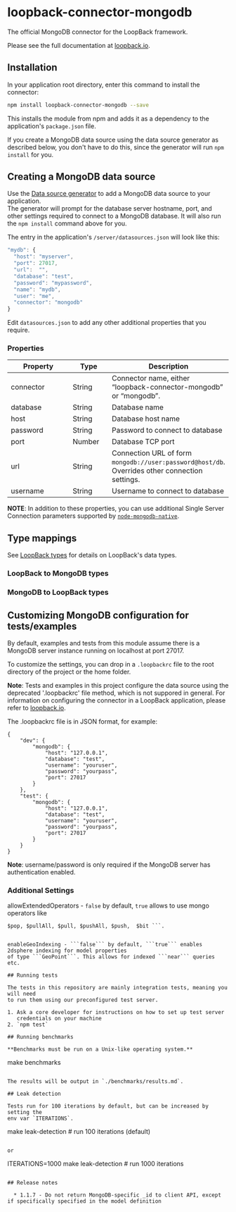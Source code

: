 # loopback-connector-mongodb

The official MongoDB connector for the LoopBack framework.

Please see the full documentation at [loopback.io](http://loopback.io/doc/en/lb3/MongoDB-connector.html).

## Installation

In your application root directory, enter this command to install the connector:

```sh
npm install loopback-connector-mongodb --save
```

This installs the module from npm and adds it as a dependency to the application's `package.json` file.

If you create a MongoDB data source using the data source generator as described below, you don't have to do this, since the generator will run `npm install` for you.

## Creating a MongoDB data source

Use the [Data source generator](http://loopback.io/doc/en/lb3/Data-source-generator.html) to add a MongoDB data source to your application.  
The generator will prompt for the database server hostname, port, and other settings
required to connect to a MongoDB database.  It will also run the `npm install` command above for you.

The entry in the application's `/server/datasources.json` will look like this:

```javascript
"mydb": {
  "host": "myserver",
  "port": 27017,
  "url":  "",
  "database": "test",
  "password": "mypassword",
  "name": "mydb",
  "user": "me",
  "connector": "mongodb"  
}
```

Edit `datasources.json` to add any other additional properties that you require.

### Properties

<table>
  <thead>
    <tr>
    <th width="150">Property</th>
    <th width="80">Type</th>
    <th>Description</th>
    </tr>
  </thead> 
  <tbody>
    <tr>
      <td>connector</td>
      <td>String</td>
      <td>Connector name, either “loopback-connector-mongodb” or “mongodb”.</td>  
    </tr>  
    <tr>
      <td>database</td>
      <td>String</td>
      <td>Database name</td> 
      </tr>
    <tr>
      <td>host</td>
      <td>String</td>
      <td>Database host name</td>
    <tr>
      <td>password</td>
      <td>String</td>
      <td>Password to connect to database</td> 
    </tr>
    <tr>
      <td>port</td>
      <td>Number</td>
      <td>Database TCP port</td> 
    </tr>
    <tr>
      <td>url</td>
      <td>String</td>
      <td>Connection URL of form <code>mongodb://user:password@host/db</code>.  Overrides other connection settings.</td> 
    </tr>
    <tr>
       <td>username</td> 
       <td>String</td>
       <td>Username to connect to database</td>
    </tr>
  </tbody>
</table>

**NOTE**: In addition to these properties, you can use additional Single Server Connection parameters supported by [`node-mongodb-native`](http://mongodb.github.io/node-mongodb-native/core/driver/reference/connecting/connection-settings/).

## Type mappings

See [LoopBack types](http://loopback.io/doc/en/lb3/LoopBack-types.html) for details on LoopBack's data types.

### LoopBack to MongoDB types

### MongoDB to LoopBack types

## Customizing MongoDB configuration for tests/examples

By default, examples and tests from this module assume there is a MongoDB server
instance running on localhost at port 27017.

To customize the settings, you can drop in a `.loopbackrc` file to the root directory
of the project or the home folder.

**Note**: Tests and examples in this project configure the data source using the deprecated '.loopbackrc' file method,
which is not suppored in general.
For information on configuring the connector in a LoopBack application, please refer to [loopback.io](http://loopback.io/doc/en/lb2/MongoDB-connector.html).

The .loopbackrc file is in JSON format, for example:

    {
        "dev": {
            "mongodb": {
                "host": "127.0.0.1",
                "database": "test",
                "username": "youruser",
                "password": "yourpass",
                "port": 27017
            }
        },
        "test": {
            "mongodb": {
                "host": "127.0.0.1",
                "database": "test",
                "username": "youruser",
                "password": "yourpass",
                "port": 27017
            }
        }
    }

**Note**: username/password is only required if the MongoDB server has
authentication enabled.

### Additional Settings

allowExtendedOperators - ```false``` by default, ```true``` allows to use mongo operators like
```$currentDate, $inc, $max, $min, $mul, $rename, $setOnInsert, $set, $unset, $addToSet,
$pop, $pullAll, $pull, $pushAll, $push,  $bit ```.


enableGeoIndexing - ```false``` by default, ```true``` enables 2dsphere indexing for model properties
of type ```GeoPoint```. This allows for indexed ```near``` queries etc.

## Running tests

The tests in this repository are mainly integration tests, meaning you will need
to run them using our preconfigured test server.

1. Ask a core developer for instructions on how to set up test server
   credentials on your machine
2. `npm test`

## Running benchmarks

**Benchmarks must be run on a Unix-like operating system.**

```
make benchmarks
```

The results will be output in `./benchmarks/results.md`.

## Leak detection

Tests run for 100 iterations by default, but can be increased by setting the
env var `ITERATIONS`.

```
make leak-detection # run 100 iterations (default)
```

or

```
ITERATIONS=1000 make leak-detection # run 1000 iterations
```

## Release notes

  * 1.1.7 - Do not return MongoDB-specific _id to client API, except if specifically specified in the model definition
